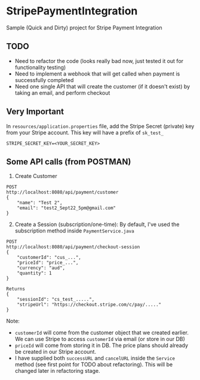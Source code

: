 # StripePaymentIntegration
Sample (Quick and Dirty) project for Stripe Payment Integration

## TODO
- Need to refactor the code (looks really bad now, just tested it out for functionality testing)
- Need to implement a webhook that will get called when payment is successfully completed
- Need one single API that will create the customer (if it doesn't exist) by taking an email, and perform checkout

## Very Important

In `resources/application.properties` file, add the Stripe Secret (private) key from your Stripe account.
This key will have a prefix of `sk_test_`
```
STRIPE_SECRET_KEY=<YOUR_SECRET_KEY>
```

## Some API calls (from POSTMAN)

1. Create Customer
```
POST
http://localhost:8080/api/payment/customer
{
    "name": "Test 2",
    "email": "test2_Sept22_5pm@gmail.com"
}
```
2. Create a Session (subscription/one-time): By default, I've used the subscription method inside `PaymentService.java`
```
POST
http://localhost:8080/api/payment/checkout-session
{
    "customerId": "cus_...",
    "priceId": "price_...",
    "currency": "aud",
    "quantity": 1
}

Returns
{
    "sessionId": "cs_test_.....",
    "stripeUrl": "https://checkout.stripe.com/c/pay/....."
}
```
Note:
- `customerId` will come from the customer object that we created earlier. We can use Stripe to access `customerId` via email (or store in our DB)
- `priceId` will come from storing it in DB. The price plans should already be created in our Stripe account.
- I have supplied both `successURL` and `cancelURL` inside the `Service` method (see first point for TODO about refactoring). This will be changed later in refactoring stage.

